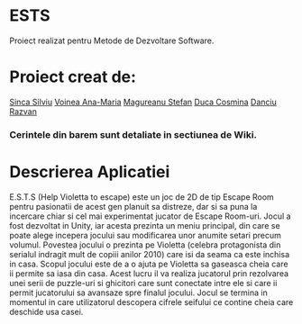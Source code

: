 # ESTS

Proiect realizat pentru Metode de Dezvoltare Software.

# Proiect creat de: 
[Sinca Silviu](https://github.com/silviusinca)
[Voinea Ana-Maria](https://github.com/Moozey)
[Magureanu Stefan](https://github.com/StefanMagureanu25)
[Duca Cosmina]()
[Danciu Razvan](https://github.com/RazvanDanciu28)



### Cerintele din barem sunt detaliate in sectiunea de Wiki.

# Descrierea Aplicatiei
E.S.T.S (Help Violetta to escape) este un joc de 2D de tip Escape Room pentru pasionatii de acest gen planuit sa distreze, dar si sa puna la incercare chiar si cel mai experimentat jucator de Escape Room-uri.
		Jocul a fost dezvoltat in Unity, iar acesta prezinta un meniu principal, din care se poate alege incepera jocului sau modificarea unor anumite setari precum volumul.
		Povestea jocului o prezinta pe Violetta (celebra protagonista din serialul indragit mult de copiii anilor 2010) care isi da seama ca este inchisa in casa. Scopul jocului este de a o ajuta pe Violetta sa gaseasca cheia care ii permite sa iasa din casa. Acest lucru il va realiza jucatorul prin rezolvarea unei serii de puzzle-uri si ghicitori care sunt conectate intre ele si care ii permit jucatorului sa avansaze spre finalul jocului.
		Jocul se termina in momentul in care utilizatorul descopera cifrele seifului ce contine cheia care deschide usa casei.
		
	
